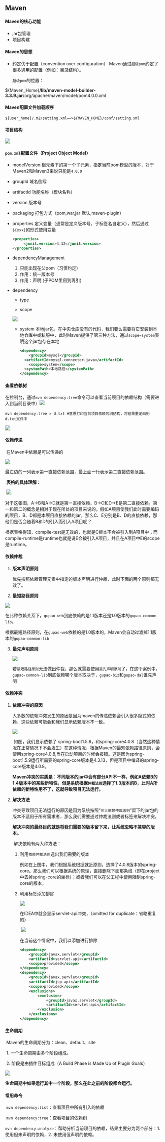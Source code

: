 ## Maven

#### Maven的核心功能

- jar包管理
- 项目构建

#### Maven的思想

- 约定优于配置（convention over configuration）	Maven通过`超级pom`约定了很多通用的配置（例如：目录结构）。

  `超级pom`的位置：

${Maven_Home}**/lib/maven-model-builder-3.3.9.jar**/org/apache/maven/model/pom4.0.0.xml

#### Maven配置文件加载顺序

```txt
${user_home}/.m2/setting.xml——>${MAVEN_HOME}/conf/setting.xml
```

#### 项目结构

![](./images/1.png)

#### `pom.xml`配置文件（Project Object Model）

- modelVersion	根元素下的第一个子元素，指定当前pom模型的版本，对于Maven2和Maven3来说只能是`4.0.0`
  
- groupId	域名倒写
  
- artifactId	功能名称（模块名称）

- version	版本号

- packaging	打包方式（pom,war,jar 默认,maven-plugin）

- properties	定义变量（通常是定义版本号，子标签名自定义），然后通过`${xxx}`的形式使用变量

  ```xml
  <properties>
       <junit.version>4.12</junit.version>
  </properties>
  ```

- dependencyManagement

  1.  只能出现在父pom（习惯约定） 
  2.  作用：统一版本号  
  3.  作用：声明 (子POM里用到再引)

- dependency

  - type

  - scope
  
  ![](./images/11.png)
    - system	本地jar包，在中央仓库没有的代码，我们要么需要将它安装到本地仓库中或私服中，此时Maven提供了第三种方法，通过`scope=system`表明这个jar包存在本地

      ```xml
      <dependency>
          <groupId>mysql</groupId>
        <artifactId>mysql-connector-java</artifactId>
          <scope>system</scope>
        <systemPath>本地路径</systemPath>
      </dependency>
      ```

#### 查看依赖树

​	在控制台，通过`mvn dependency:tree`命令可以查看当前项目的依赖结构（需要进入到当前目录中）![](./images/2.png)

```shell
mvn dependency:tree > d.txt #意思打印当前项目依赖的树结构，将结果重定向到d.txt文件中
```

![](./images/3.png)

#### 依赖传递

​	在Maven中依赖是可以传递的

![](./images/12.png)

​	最左边的一列表示第一直接依赖范围，最上面一行表示第二直接依赖范围。

​	**表格的具体理解：**

​	![](./images/10.png)

​	对于这张图，A->B和A->D就是第一直接依赖，B->C和D->E是第二直接依赖。第一和第二的概念是相对于现在所处的项目来说的。假如A项目使我们此时需要编码的项目，B、D都是本项目直接依赖的jar，那么C、E分别是B、D的直接依赖，那他们是否会随着B和D的引入而引入A项目呢？

​	根据表格得知，compile-test是无效的，也就是C根本不会被引入到A项目中；而compile-runtime是runtime也就是说E会被引入A项目，并且在A项目中E的scope是runtime。

#### 依赖仲裁

1. **版本声明原则**

   ​	优先按照依赖管理<dependencyManagement>元素中指定的版本声明进行仲裁，此时下面的两个原则都无效了。

2. **最短路径原则**

![](./images/4.png)

​	在此种依赖关系下，`gupao-web`到底依赖的是1.1版本还是1.0版本的`gupao-common-lib`。

​	根据最短路径原则，在`gupao-web`依赖的是1.0版本的，Maven会自动过滤掉1.1版本的`gupao-common-lib`

3. **最先声明原则**

   ![](./images/5.png)

   若`最短路径原则`无法做出仲裁，那么就需要使用`最先声明原则`了，在这个案例中，`gupao-common-lib`到底依赖哪个版本取决于，`gupao-biz`和`gupao-dal`谁先声明

#### 依赖冲突

1. **依赖冲突的原因**

   ​	大多数的依赖冲突发生的原因是因为maven的传递依赖会引入很多隐式的依赖，这些依赖可能会和我们显示依赖版本不一致。

   ![](./images/6.png)

   ​	如图，我们显示依赖了 spring-boot1.5.9，和spring-core4.0.8（当然这种情况在正常情况下不会发生）在这种情况，根据Maven的最短依赖路径原则，会使用spring-core4.0.8,当在启动项目的时候会报错。这是因为spring-boot1.5.9运行所需要的spring-core版本是4.3.13，但是项目中编译的spring-core版本是4.0.8。

   ​	**Maven冲突的实质是：不同版本的jar中会有部分API不一样，例如A依赖B的1.4版本中的某些新特性，但是系统根据`仲裁法则`选择了1.3版本的B，此时A所依赖的新特性用不了，这就导致项目无法运行。**

2. **解决方法**

   ​	冲突导致项目无法运行的原因是因为系统按照“`三大依赖仲裁法则`”留下的jar包的版本不适用于所有需求者，那么我们需要通过仲裁法则或者<exclutions>标签来解决冲突。

   ​	**解决冲突的最终目的就是将我们需要的版本留下来，让系统忽略不兼容的版本。**

   ​	解决依赖有两大种方法：

   1. 利用`依赖仲裁法则`选出我们需要的版本

      ​	例如在上图中，我们根据系统根据就近原则，选择了4.0.8版本的spring-core。那么我们可以根据系统的原理，直接删除下面那条线（即在project中去掉spring-core的坐标）；或者我们可以在父工程中使用<dependencyManagement>限制spring-core的版本。

   2. 利用<exclution>标签添加排除

      ![](./images/8.png)

      在IDEA中就会显示servlet-api冲突，（omitted for duplicate：省略重复的）

      ​	![](./images/7.png)

      在当前这个情况中，我们以添加<exclution>进行排除

      ```xml
      <dependency>
          <groupId>javax.servlet</groupId>
          <artifactId>servlet-api</artifactId>
          <scope>provided</scope>
      </dependency>
      <dependency>
          <groupId>javax.servlet</groupId>
          <artifactId>jsp-api</artifactId>
          <scope>provided</scope>
          <exclusions>
              <exclusion>
                  <groupId>javax.servlet</groupId>
                  <artifactId>servlet-api</artifactId>
              </exclusion>
          </exclusions>
      </dependency>
      ```

#### 生命周期

​	Maven的生命周期分为：clean、default、site

​	1.  一个生命周期由多个阶段组成。

​	2.  阶段是由插件目标组成（A Build Phase is Made Up of Plugin Goals）

![](./images/9.png)

​	**生命周期中如果运行其中一个阶段，那么在此之前的阶段都会运行。**

#### 常用命令

​	`mvn dependency:list`：查看项目中所有引入的依赖

​	`mvn dependency:tree`：查看项目的依赖树

​	`mvn dependency:analyze`：帮助分析当前项目的依赖，结果主要分为两个部分：1. 使用但未声明的依赖，2. 未使用但声明的依赖。

​	


